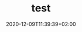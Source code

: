 ---
title: "test"
date: 2020-12-09T11:39:39+02:00 
draft: false
exceptions:
- dsm3
jurisdictions:
- PL
score: 1
description: "" 
beneficiaries:
- 
purposes: 
- 
usage:
- 
subjectmatter:
- 
compensation: ""
attribution: ""
otherConditions: 
- 
remarks: ""
link: ""
---